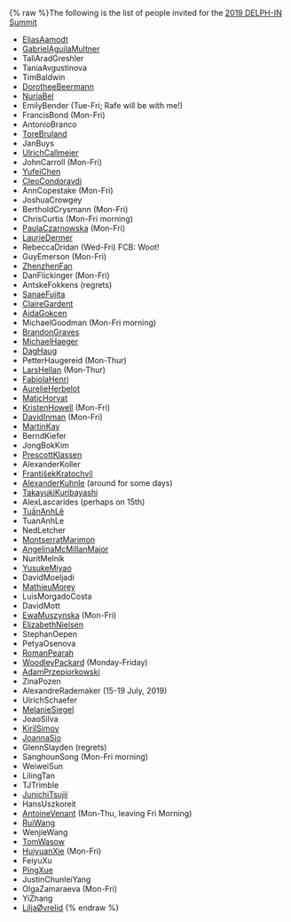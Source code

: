 {% raw %}The following is the list of people invited for the [2019 DELPH-IN
Summit](https://delph-in.github.io/docs/summits/CambridgeTop)

- [EliasAamodt](/EliasAamodt)
- [GabrielAguilaMultner](/GabrielAguilaMultner)
- TaliAradGreshler
- TaniaAvgustinova
- TimBaldwin
- [DorotheeBeermann](/DorotheeBeermann)
- [NuriaBel](/NuriaBel)
- EmilyBender (Tue-Fri; Rafe will be with me!)
- FrancisBond (Mon-Fri)
- AntonioBranco
- [ToreBruland](/ToreBruland)
- JanBuys
- [UlrichCallmeier](/UlrichCallmeier)
- JohnCarroll (Mon-Fri)
- [YufeiChen](/YufeiChen)
- [CleoCondoravdi](/CleoCondoravdi)
- AnnCopestake (Mon-Fri)
- JoshuaCrowgey
- BertholdCrysmann (Mon-Fri)
- ChrisCurtis (Mon-Fri morning)
- [PaulaCzarnowska](/PaulaCzarnowska) (Mon-Fri)
- [LaurieDermer](/LaurieDermer)
- RebeccaDridan (Wed-Fri) FCB: Woot!
- GuyEmerson (Mon-Fri)
- [ZhenzhenFan](/ZhenzhenFan)
- DanFlickinger (Mon-Fri)
- AntskeFokkens (regrets)
- [SanaeFujita](/SanaeFujita)
- [ClaireGardent](/ClaireGardent)
- [AjdaGokcen](/AjdaGokcen)
- MichaelGoodman (Mon-Fri morning)
- [BrandonGraves](/BrandonGraves)
- [MichaelHaeger](/MichaelHaeger)
- [DagHaug](/DagHaug)
- PetterHaugereid (Mon-Thur)
- [LarsHellan](/LarsHellan) (Mon-Thur)
- [FabiolaHenri](/FabiolaHenri)
- [AurelieHerbelot](/AurelieHerbelot)
- [MaticHorvat](/MaticHorvat)
- [KristenHowell](/KristenHowell) (Mon-Fri)
- [DavidInman](/DavidInman) (Mon-Fri)
- [MartinKay](/MartinKay)
- BerndKiefer
- JongBokKim
- [PrescottKlassen](/PrescottKlassen)
- AlexanderKoller
- [FrantišekKratochvíl](/Franti%C5%A1ekKratochv%C3%ADl)
- [AlexanderKuhnle](/AlexanderKuhnle) (around for some days)
- [TakayukiKuribayashi](/TakayukiKuribayashi)
- AlexLascarides (perhaps on 15th)
- [TuấnAnhLê](/Tu%E1%BA%A5nAnhL%C3%AA)
- TuanAnhLe
- NedLetcher
- [MontserratMarimon](/MontserratMarimon)
- [AngelinaMcMillanMajor](/AngelinaMcMillanMajor)
- NuritMelnik
- [YusukeMiyao](/YusukeMiyao)
- DavidMoeljadi
- [MathieuMorey](/MathieuMorey)
- LuisMorgadoCosta
- DavidMott
- [EwaMuszynska](/EwaMuszynska) (Mon-Fri)
- [ElizabethNielsen](/ElizabethNielsen)
- StephanOepen
- PetyaOsenova
- [RomanPearah](/RomanPearah)
- [WoodleyPackard](/WoodleyPackard) (Monday-Friday)
- [AdamPrzepiorkowski](/AdamPrzepiorkowski)
- ZinaPozen
- AlexandreRademaker (15-19 July, 2019)
- UlrichSchaefer
- [MelanieSiegel](/MelanieSiegel)
- JoaoSilva
- [KirilSimov](/KirilSimov)
- [JoannaSio](/JoannaSio)
- GlennSlayden (regrets)
- SanghounSong (Mon-Fri morning)
- WeiweiSun
- LilingTan
- TJTrimble
- [JunichiTsujii](/JunichiTsujii)
- HansUszkoreit
- [AntoineVenant](/AntoineVenant) (Mon-Thu, leaving Fri Morning)
- [RuiWang](/RuiWang)
- WenjieWang
- [TomWasow](/TomWasow)
- [HuiyuanXie](/HuiyuanXie) (Mon-Fri)
- FeiyuXu
- [PingXue](/PingXue)
- JustinChunleiYang
- OlgaZamaraeva (Mon-Fri)
- YiZhang
- [LiljaØvrelid](/Lilja%C3%98vrelid)
<update date omitted for speed>{% endraw %}